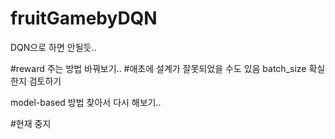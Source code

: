 # fruitGamebyDQN

DQN으로 하면 안될듯..

#reward 주는 방법 바꿔보기..
#애초에 설계가 잘못되었을 수도 있음 batch_size 확실한지 검토하기

model-based 방법 찾아서 다시 해보기.. 


#현재 중지 
